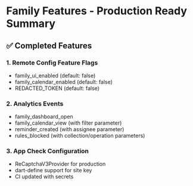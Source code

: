 # Family Features - Production Ready Summary

## ✅ Completed Features

### 1. Remote Config Feature Flags
- family_ui_enabled (default: false)
- family_calendar_enabled (default: false)
- REDACTED_TOKEN (default: false)

### 2. Analytics Events
- family_dashboard_open
- family_calendar_view (with filter parameter)
- reminder_created (with assignee parameter)
- rules_blocked (with collection/operation parameters)

### 3. App Check Configuration
- ReCaptchaV3Provider for production
- dart-define support for site key
- CI updated with secrets
